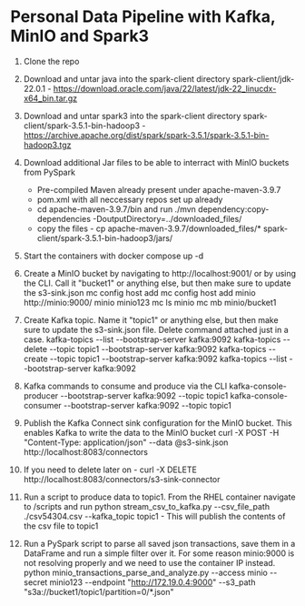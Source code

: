 # Personal Data Pipeline with Kafka, MinIO and Spark3

1. Clone the repo
2. Download and untar java into the spark-client directory spark-client/jdk-22.0.1 - https://download.oracle.com/java/22/latest/jdk-22_linucdx-x64_bin.tar.gz
3. Download and untar spark3 into the spark-client directory spark-client/spark-3.5.1-bin-hadoop3 - https://archive.apache.org/dist/spark/spark-3.5.1/spark-3.5.1-bin-hadoop3.tgz
4. Download additional Jar files to be able to interract with MinIO buckets from PySpark
    - Pre-compiled Maven already present under apache-maven-3.9.7
    - pom.xml with all neccessary repos set up already 
    - cd apache-maven-3.9.7/bin and run ./mvn dependency:copy-dependencies -DoutputDirectory=../downloaded_files/
    - copy the files - cp apache-maven-3.9.7/downloaded_files/* spark-client/spark-3.5.1-bin-hadoop3/jars/
5. Start the containers with docker compose up -d
6. Create a MinIO bucket by navigating to http://localhost:9001/ or by using the CLI. Call it "bucket1" or anything else, but then make sure to update the s3-sink.json
mc config host add <ALIAS> <COS-ENDPOINT> <ACCESS-KEY> <SECRET-KEY>
mc config host add minio http://minio:9000/ minio minio123
mc ls minio
mc mb minio/bucket1

7. Create Kafka topic. Name it "topic1" or anything else, but then make sure to update the s3-sink.json file. Delete command attached just in a case.
kafka-topics --list --bootstrap-server kafka:9092
kafka-topics --delete --topic topic1 --bootstrap-server kafka:9092
kafka-topics --create --topic topic1 --bootstrap-server kafka:9092
kafka-topics --list --bootstrap-server kafka:9092

8. Kafka commands to consume and produce via the CLI
kafka-console-producer --bootstrap-server kafka:9092 --topic topic1
kafka-console-consumer --bootstrap-server kafka:9092 --topic topic1 

9. Publish the Kafka Connect sink configuration for the MinIO bucket. This enables Kafka to write the data to the MinIO bucket
curl -X POST -H "Content-Type: application/json" --data @s3-sink.json http://localhost:8083/connectors

10. If you need to delete later on - curl -X DELETE http://localhost:8083/connectors/s3-sink-connector

11. Run a script to produce data to topic1. From the RHEL container navigate to /scripts and run
python stream_csv_to_kafka.py --csv_file_path ./csv54304.csv --kafka_topic topic1 - This will publish the contents of the csv file to topic1

12. Run a PySpark script to parse all saved json transactions, save them in a DataFrame and run a simple filter over it. For some reason minio:9000 is not resolving properly and we need to use the container IP instead.
python minio_transactions_parse_and_analyze.py --access minio --secret minio123 --endpoint "http://172.19.0.4:9000" --s3_path "s3a://bucket1/topic1/partition=0/*.json"

